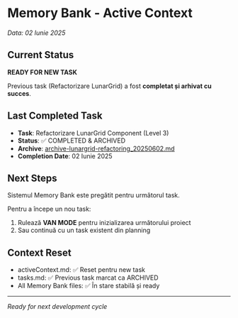 # Memory Bank - Active Context
*Data: 02 Iunie 2025*

## Current Status
**READY FOR NEW TASK** 

Previous task (Refactorizare LunarGrid) a fost **completat și arhivat cu succes**.

## Last Completed Task
- **Task**: Refactorizare LunarGrid Component (Level 3)
- **Status**: ✅ COMPLETED & ARCHIVED
- **Archive**: [archive-lunargrid-refactoring_20250602.md](memory-bank/archive/archive-lunargrid-refactoring_20250602.md)
- **Completion Date**: 02 Iunie 2025

## Next Steps
Sistemul Memory Bank este pregătit pentru următorul task. 

Pentru a începe un nou task:
1. Rulează **VAN MODE** pentru inizializarea următorului proiect
2. Sau continuă cu un task existent din planning

## Context Reset
- activeContext.md: ✅ Reset pentru new task
- tasks.md: ✅ Previous task marcat ca ARCHIVED
- All Memory Bank files: ✅ În stare stabilă și ready

---
*Ready for next development cycle* 